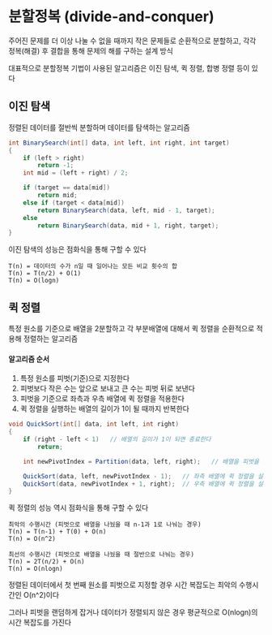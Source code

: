 # 분할정복 (divide-and-conquer)
주어진 문제를 더 이상 나눌 수 없을 때까지 작은 문제들로 순환적으로 분할하고, 각각 정복(해결) 후 결합을 통해 문제의 해를 구하는 설계 방식

대표적으로 분할정복 기법이 사용된 알고리즘은 이진 탐색, 퀵 정렬, 합병 정렬 등이 있다

##  이진 탐색

정렬된 데이터를 절반씩 분할하며 데이터를 탐색하는 알고리즘

```C#
int BinarySearch(int[] data, int left, int right, int target)
{
    if (left > right)
        return -1;
    int mid = (left + right) / 2;

    if (target == data[mid])
        return mid;
    else if (target < data[mid])
        return BinarySearch(data, left, mid - 1, target);
    else
        return BinarySearch(data, mid + 1, right, target);
}
```

이진 탐색의 성능은 점화식을 통해 구할 수 있다

```
T(n) = 데이터의 수가 n일 때 일어나는 모든 비교 횟수의 합
T(n) = T(n/2) + O(1)
T(n) = O(logn)
```

## 퀵 정렬

특정 원소를 기준으로 배열을 2분할하고 각 부분배열에 대해서 퀵 정렬을 순환적으로 적용해 정렬하는 알고리즘

#### 알고리즘 순서

1. 특정 원소를 피벗(기준)으로 지정한다
2. 피벗보다 작은 수는 앞으로 보내고 큰 수는 피벗 뒤로 보낸다
3. 피벗을 기준으로 좌측과 우측 배열에 퀵 정렬을 적용한다
4. 퀵 정렬을 실행하는 배열의 길이가 1이 될 때까지 반복한다

```C#
void QuickSort(int[] data, int left, int right)
{
    if (right - left < 1)	// 배열의 길이가 1이 되면 종료한다
        return;

    int newPivotIndex = Partition(data, left, right);	// 배열을 피벗을 기준으로 나눠 정렬한다

    QuickSort(data, left, newPivotIndex - 1);	// 좌측 배열에 퀵 정렬을 실행한다
    QuickSort(data, newPivotIndex + 1, right);	// 우측 배열에 퀵 정렬을 실행한다
}
```

퀵 정렬의 성능 역시 점화식을 통해 구할 수 있다

```
최악의 수행시간 (피벗으로 배열을 나눴을 때 n-1과 1로 나눠는 경우)
T(n) = T(n-1) + T(0) + O(n)
T(n) = O(n^2)
```

```
최선의 수행시간 (피벗으로 배열을 나눴을 때 절반으로 나눠는 경우)
T(n) = 2T(n/2) + O(n)
T(n) = O(nlogn)
```

정렬된 데이터에서 첫 번째 원소를 피벗으로 지정할 경우 시간 복잡도는 최악의 수행시간인 O(n^2)이다

그러나 피벗을 랜덤하게 잡거나 데이터가 정렬되지 않은 경우 평균적으로 O(nlogn)의 시간 복잡도를 가진다
